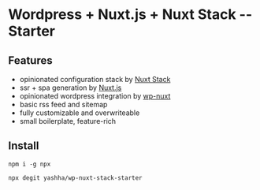 # Wordpress + Nuxt.js + Nuxt Stack -- Starter

## Features

- opinionated configuration stack by [Nuxt Stack](https://nuxtstack.org/)
- ssr + spa generation by [Nuxt.js](https://nuxtjs.org/)
- opinionated wordpress integration by [wp-nuxt](https://github.com/yashha/wp-nuxt)
- basic rss feed and sitemap
- fully customizable and overwriteable
- small boilerplate, feature-rich

## Install

```shell script
npm i -g npx

npx degit yashha/wp-nuxt-stack-starter
```
